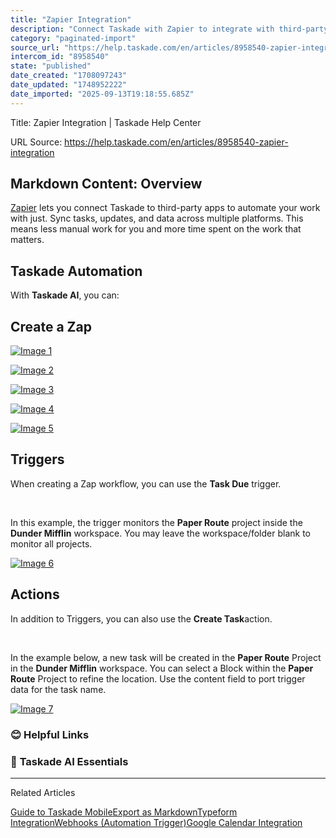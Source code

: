 ```yaml
---
title: "Zapier Integration"
description: "Connect Taskade with Zapier to integrate with third-party apps."
category: "paginated-import"
source_url: "https://help.taskade.com/en/articles/8958540-zapier-integration"
intercom_id: "8958540"
state: "published"
date_created: "1708097243"
date_updated: "1748952222"
date_imported: "2025-09-13T19:18:55.685Z"
---
```


Title: Zapier Integration | Taskade Help Center

URL Source: https://help.taskade.com/en/articles/8958540-zapier-integration

Markdown Content:
**Overview**
------------

[Zapier](https://zapier.com/) lets you connect Taskade to third-party apps to automate your work with just. Sync tasks, updates, and data across multiple platforms. This means less manual work for you and more time spent on the work that matters.

Taskade Automation
------------------

With **Taskade AI**, you can:

**Create a Zap**
----------------

[![Image 1](https://downloads.intercomcdn.com/i/o/plyqw4hf/1553464256/f8ddec8a75d9dc83a806a4f105de/taskade-zapier-automation-1.jpg?expires=1757792700&signature=75b12b067a4bcb5e910acb47d4befcb7768f280dd682d987c49cbf4cef9b7bb1&req=dSUiFc14mYNaX%2FMW1HO4zTb3uFna5d22Cbj7uBYZG%2FguYgEzQCiIZnB0o5Jc%0ARxTt4g70ZiN6XX8MvOw%3D%0A)](https://downloads.intercomcdn.com/i/o/plyqw4hf/1553464256/f8ddec8a75d9dc83a806a4f105de/taskade-zapier-automation-1.jpg?expires=1757792700&signature=75b12b067a4bcb5e910acb47d4befcb7768f280dd682d987c49cbf4cef9b7bb1&req=dSUiFc14mYNaX%2FMW1HO4zTb3uFna5d22Cbj7uBYZG%2FguYgEzQCiIZnB0o5Jc%0ARxTt4g70ZiN6XX8MvOw%3D%0A)

[![Image 2](https://downloads.intercomcdn.com/i/o/plyqw4hf/1553465387/bcc058c58b7f0a8f336b0c86d4d6/taskade-zapier-automation-2.jpg?expires=1757792700&signature=d4dde6a0ec5f828df6078cbda45ffe32a330a07544b87c328f459c7bed19bab7&req=dSUiFc14mIJXXvMW1HO4zYKHo6f5SkTniuSiPMY88Q3XRGlbRgWDPlxtL0kY%0AQxk6M1G6rUaA1dvUTyM%3D%0A)](https://downloads.intercomcdn.com/i/o/plyqw4hf/1553465387/bcc058c58b7f0a8f336b0c86d4d6/taskade-zapier-automation-2.jpg?expires=1757792700&signature=d4dde6a0ec5f828df6078cbda45ffe32a330a07544b87c328f459c7bed19bab7&req=dSUiFc14mIJXXvMW1HO4zYKHo6f5SkTniuSiPMY88Q3XRGlbRgWDPlxtL0kY%0AQxk6M1G6rUaA1dvUTyM%3D%0A)

[![Image 3](https://downloads.intercomcdn.com/i/o/plyqw4hf/1553468581/8e6fef835718fec1552175dd8c36/taskade-zapier-automation-3.jpg?expires=1757792700&signature=5aa6598e8065edc1488bb511b9b51fcace310e4dcc9fda5bcd14c663926cc1c9&req=dSUiFc14lYRXWPMW1HO4zeyO3%2Bg3pNMOHWBfRxqcMwccBQ4e1jIL9NnTn2Mf%0AiRvgNuzRiHS41C8926U%3D%0A)](https://downloads.intercomcdn.com/i/o/plyqw4hf/1553468581/8e6fef835718fec1552175dd8c36/taskade-zapier-automation-3.jpg?expires=1757792700&signature=5aa6598e8065edc1488bb511b9b51fcace310e4dcc9fda5bcd14c663926cc1c9&req=dSUiFc14lYRXWPMW1HO4zeyO3%2Bg3pNMOHWBfRxqcMwccBQ4e1jIL9NnTn2Mf%0AiRvgNuzRiHS41C8926U%3D%0A)

[![Image 4](https://downloads.intercomcdn.com/i/o/plyqw4hf/1553468855/8b513c8fec587bcb35616ef37200/taskade-zapier-automation-5.jpg?expires=1757792700&signature=0b3eff0e73816d29b8d5d8d8c6f8c522513e4bbd64e9e8ef0c8ac8712b42868c&req=dSUiFc14lYlaXPMW1HO4zWEKhIODcygWMptOEDA2X12%2BEzahXKKOLwAksyJB%0Az%2FMR3Uwi3pWxAYg55XM%3D%0A)](https://downloads.intercomcdn.com/i/o/plyqw4hf/1553468855/8b513c8fec587bcb35616ef37200/taskade-zapier-automation-5.jpg?expires=1757792700&signature=0b3eff0e73816d29b8d5d8d8c6f8c522513e4bbd64e9e8ef0c8ac8712b42868c&req=dSUiFc14lYlaXPMW1HO4zWEKhIODcygWMptOEDA2X12%2BEzahXKKOLwAksyJB%0Az%2FMR3Uwi3pWxAYg55XM%3D%0A)

[![Image 5](https://downloads.intercomcdn.com/i/o/plyqw4hf/1553469707/8e666e8b0f9165f78843ba5fff6f/taskade-zapier-automation-4.jpg?expires=1757792700&signature=8a876e7745265992ec9fe3729f8395efa9cb9f4ffea39ab8c45f0f4a9f0754a9&req=dSUiFc14lIZfXvMW1HO4zXJVDG1nw%2BVRSaoJfI90lspO93PhJX%2B7Q%2F6Xszk3%0ANKo3nyZri%2FUo%2BkjYvtI%3D%0A)](https://downloads.intercomcdn.com/i/o/plyqw4hf/1553469707/8e666e8b0f9165f78843ba5fff6f/taskade-zapier-automation-4.jpg?expires=1757792700&signature=8a876e7745265992ec9fe3729f8395efa9cb9f4ffea39ab8c45f0f4a9f0754a9&req=dSUiFc14lIZfXvMW1HO4zXJVDG1nw%2BVRSaoJfI90lspO93PhJX%2B7Q%2F6Xszk3%0ANKo3nyZri%2FUo%2BkjYvtI%3D%0A)

**Triggers**
------------

When creating a Zap workflow, you can use the **Task Due** trigger.

​

In this example, the trigger monitors the **Paper Route** project inside the **Dunder Mifflin** workspace. You may leave the workspace/folder blank to monitor all projects.

[![Image 6](https://downloads.intercomcdn.com/i/o/plyqw4hf/1553477312/99b648f30548a36e0512e8670198/8932269881491.jpg?expires=1757792700&signature=25daac460d13bb3bb6fcdc0423a4e6a696fb1acd7182ee24e74842434ca354ab&req=dSUiFc15moJeW%2FMW1HO4zX0Vrw1IFD9IH98SXoBGThYg%2BCqCvK5pxGLL%2Fp3w%0A5LV0NWA%2Bc3tYUVUq5wg%3D%0A)](https://downloads.intercomcdn.com/i/o/plyqw4hf/1553477312/99b648f30548a36e0512e8670198/8932269881491.jpg?expires=1757792700&signature=25daac460d13bb3bb6fcdc0423a4e6a696fb1acd7182ee24e74842434ca354ab&req=dSUiFc15moJeW%2FMW1HO4zX0Vrw1IFD9IH98SXoBGThYg%2BCqCvK5pxGLL%2Fp3w%0A5LV0NWA%2Bc3tYUVUq5wg%3D%0A)

**Actions**
-----------

In addition to Triggers, you can also use the **Create Task**action.

​

In the example below, a new task will be created in the **Paper Route** Project in the **Dunder Mifflin** workspace. You can select a Block within the **Paper Route** Project to refine the location. Use the content field to port trigger data for the task name.

[![Image 7](https://downloads.intercomcdn.com/i/o/plyqw4hf/1553476479/a3186e5201d311bb3568bb9e26e8/8932408190995.jpg?expires=1757792700&signature=2e4e74411edb960567bbd144ca9fb5f6bfeac7a9461c6fcfdf318fc42d7b3dd1&req=dSUiFc15m4VYUPMW1HO4zYCLs15B8yvtQOtL7w9GUeqKCmNNiyxZ50MIYI%2Fm%0AEeoESwtx8XiWHrqRMpQ%3D%0A)](https://downloads.intercomcdn.com/i/o/plyqw4hf/1553476479/a3186e5201d311bb3568bb9e26e8/8932408190995.jpg?expires=1757792700&signature=2e4e74411edb960567bbd144ca9fb5f6bfeac7a9461c6fcfdf318fc42d7b3dd1&req=dSUiFc15m4VYUPMW1HO4zYCLs15B8yvtQOtL7w9GUeqKCmNNiyxZ50MIYI%2Fm%0AEeoESwtx8XiWHrqRMpQ%3D%0A)

### **😊 Helpful Links**

### 🤖 **Taskade AI Essentials**

* * *

Related Articles

[Guide to Taskade Mobile](https://help.taskade.com/en/articles/8958558-guide-to-taskade-mobile)[Export as Markdown](https://help.taskade.com/en/articles/8958614-export-as-markdown)[Typeform Integration](https://help.taskade.com/en/articles/9070719-typeform-integration)[Webhooks (Automation Trigger)](https://help.taskade.com/en/articles/9494976-webhooks-automation-trigger)[Google Calendar Integration](https://help.taskade.com/en/articles/10098136-google-calendar-integration)
